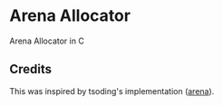 # Arena Allocator   

Arena Allocator in C 

## Credits
  
This was inspired by tsoding's implementation ([arena](https://github.com/tsoding/arena)).  
